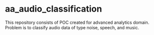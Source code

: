 # aa_audio_classification
This repository consists of POC created for advanced analytics domain. Problem is to classify audio data of type noise, speech, and music.
